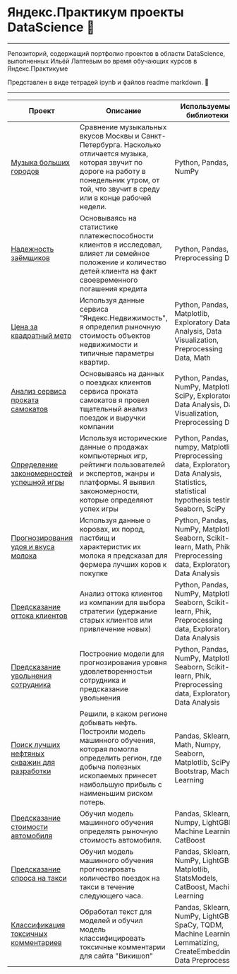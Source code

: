 # Яндекс.Практикум проекты DataScience 📖

---

Репозиторий, содержащий портфолио проектов в области DataScience, выполненных Ильёй Лаптевым во время обучающих курсов в Яндекс.Практикуме

Представлен в виде тетрадей ipynb и файлов readme markdown. 👋

---

Проект | Описание | Используемые библиотеки
--- | --- | ---
[Музыка больших городов](https://github.com/Krestom/practicum-projects/blob/main/music-of-big-cities/music_of_big_cities_github.ipynb) | Сравнение музыкальных вкусов Москвы и Санкт-Петербурга. Насколько отличается музыка, которая звучит по дороге на работу в понедельник утром, от той, что звучит в среду или в конце рабочей недели. | Python, Pandas, NumPy
[Надежность заёмщиков](https://github.com/Krestom/practicum-projects/blob/main/relability-of-borrowers/relability_of_borrowers.ipynb) | Основываясь на статистике платежеспособности клиентов я исследовал, влияет ли семейное положение и количество детей клиента на факт своевременного погашения кредита | Python, Pandas, Preprocessing Data
[Цена за квадратный метр](https://github.com/Krestom/practicum-projects/blob/main/cost-for-meter-3/cost_for_meter.ipynb) | Используя данные сервиса "Яндекс.Недвижимость", я определил рыночную стоимость объектов недвижимости и типичные параметры квартир. | Python, Pandas, Matplotlib, Exploratory Data Analysis, Data Visualization, Preprocessing Data, Math
[Анализ сервиса проката самокатов](https://github.com/Krestom/practicum-projects/blob/main/go-fast-4/go_fast.ipynb) | Основываясь на данных о поездках клиентов сервиса проката самокатов я провел тщательный анализ поездок и выручки компании | Python, Pandas, NumPy, Matplotlib, SciPy, Exploratory Data Analysis, Data Visualization, Preprocessing Data
[Определение закономерностей успешной игры](https://github.com/Krestom/practicum-projects/blob/main/games-5/games_final.ipynb) | Используя исторические данные о продажах компьютерных игр, рейтинги пользователей и экспертов, жанры и платформы. Я выявил закономерности, которые определяют успех игры | Python, Pandas, numpy, Matplotlib, Preprocessing data, Exploratory Data Analysis, Statistics, statistical hypothesis testing, Seaborn, SciPy
[Прогнозирования удоя и вкуса молока](https://github.com/Krestom/practicum-projects/blob/main/cows-6/cows.ipynb) | Используя данные о коровах, их пород, пастбищ и характеристик их молока я предсказал для фермера лучших коров к покупке | Python, Pandas, NumPy, Matplotlib, Seaborn, Scikit-learn, Math, Phik, Preprocessing data, Exploratory Data Analysis
[Предсказание оттока клиентов](https://github.com/Krestom/practicum-projects/blob/main/one-click-7/one_click.ipynb) | Анализ оттока клиентов из компании для выбора стратегии (удержание старых клиентов или привлечение новых) | Python, Pandas, NumPy, Matplotlib, Seaborn, Scikit-learn, Phik, Preprocessing data, Exploratory Data Analysis
[Предсказание увольнения сотрудника](https://github.com/Krestom/practicum-projects/blob/main/work-with-care-8/work_with_care.ipynb) | Построение модели для прогнозирования уровня удовлетворенностьи сотрудника и предсказание увольнения | Python, Pandas, NumPy, Matplotlib, Seaborn, Scikit-learn, Phik, Preprocessing data, Exploratory Data Analysis
[Поиск лучших нефтяных скважин для разработки](https://github.com/Krestom/practicum-projects/blob/main/black-gold-holes-9/black_gold_holes.ipynb) | Решили, в каком регионе добывать нефть. Построили модель машинного обучения, которая помогла определить регион, где добыча полезных ископаемых принесет наибольшую прибыль с наименьшим риском потерь. | Pandas, Sklearn, Math, Numpy, Seaborn, Matplotlib, SciPy, Bootstrap, Machine Learning
[Предсказание стоимости автомобиля](https://github.com/Krestom/practicum-projects/blob/main/predicting-autos-price-10/autos_price.ipynb) | Обучил модель машинного обучения определять рыночную стоимость автомобиля. | Pandas, Sklearn, Numpy, LightGBM, Machine Learning, CatBoost
[Предсказание спроса на такси](https://github.com/Krestom/practicum-projects/blob/main/predicting-taxi-trips-11/taxi.ipynb) | Обучил модель машинного обучения прогнозировать количество поездок на такси в течение следующего часа. | Pandas, Sklearn, NumPy, LightGBM, Matplotlib, StatsModels, CatBoost, Machine Learning
[Классификация токсичных комментариев](https://github.com/Krestom/practicum-projects/blob/main/12-vikishop-NLP/vikishop_NLP.ipynb) | Обработал текст для моделей и обучил модель классифицировать токсичные комментарии для сайта "Викишоп" | Pandas, Sklearn, NumPy, LightGBM, SpaCy, TQDM, Machine Learning, Lemmatizing, CreateEmbeddings, Data Preprocessing

